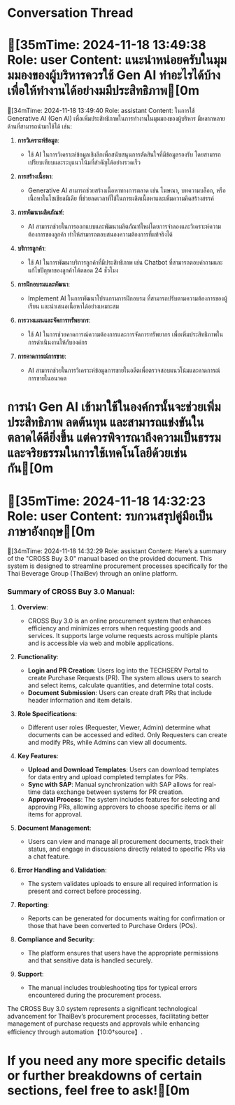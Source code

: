 # Conversation Thread

[35mTime: 2024-11-18 13:49:38
Role: user
Content: แนะนำหน่อยครับในมุมมมองของผู้บริหารควรใช้ Gen AI ทำอะไรได้บ้าง เพื่อให้ทำงานได้อย่างมมีประสิทธิภาพ[0m
==================================================
[34mTime: 2024-11-18 13:49:40
Role: assistant
Content: ในการใช้ Generative AI (Gen AI) เพื่อเพิ่มประสิทธิภาพในการทำงานในมุมมองของผู้บริหาร มีหลากหลายด้านที่สามารถนำมาใช้ได้ เช่น:

1. **การวิเคราะห์ข้อมูล**:
   - ใช้ AI ในการวิเคราะห์ข้อมูลเชิงลึกเพื่อสนับสนุนการตัดสินใจที่มีข้อมูลรองรับ โดยสามารถเปรียบเทียบและระบุแนวโน้มที่สำคัญได้อย่างรวดเร็ว

2. **การสร้างเนื้อหา**:
   - Generative AI สามารถช่วยสร้างเนื้อหาทางการตลาด เช่น โฆษณา, บทความบล็อก, หรือเนื้อหาในโซเชียลมีเดีย ที่ช่วยลดเวลาที่ใช้ในการผลิตเนื้อหาและเพิ่มความคิดสร้างสรรค์

3. **การพัฒนาผลิตภัณฑ์**:
   - AI สามารถช่วยในการออกแบบและพัฒนาผลิตภัณฑ์ใหม่โดยการจำลองและวิเคราะห์ความต้องการของลูกค้า ทำให้สามารถตอบสนองความต้องการที่แท้จริงได้

4. **บริการลูกค้า**:
   - ใช้ AI ในการพัฒนาบริการลูกค้าที่มีประสิทธิภาพ เช่น Chatbot ที่สามารถตอบคำถามและแก้ไขปัญหาของลูกค้าได้ตลอด 24 ชั่วโมง

5. **การฝึกอบรมและพัฒนา**:
   - Implement AI ในการพัฒนาโปรแกรมการฝึกอบรม ที่สามารถปรับตามความต้องการของผู้เรียน และนำเสนอเนื้อหาได้อย่างเหมาะสม

6. **การวางแผนและจัดการทรัพยากร**:
   - ใช้ AI ในการช่วยคาดการณ์ความต้องการและการจัดการทรัพยากร เพื่อเพิ่มประสิทธิภาพในการดำเนินงานให้กับองค์กร

7. **การคาดการณ์การขาย**:
   - AI สามารถช่วยในการวิเคราะห์ข้อมูลการขายในอดีตเพื่อตรวจสอบแนวโน้มและคาดการณ์การขายในอนาคต

การนำ Gen AI เข้ามาใช้ในองค์กรนั้นจะช่วยเพิ่มประสิทธิภาพ ลดต้นทุน และสามารถแข่งขันในตลาดได้ดียิ่งขึ้น แต่ควรพิจารณาถึงความเป็นธรรมและจริยธรรมในการใช้เทคโนโลยีด้วยเช่นกัน[0m
==================================================
[35mTime: 2024-11-18 14:32:23
Role: user
Content: รบกวนสรุปคู่มือเป็นภาษาอังกฤษ[0m
==================================================
[34mTime: 2024-11-18 14:32:29
Role: assistant
Content: Here’s a summary of the "CROSS Buy 3.0" manual based on the provided document. This system is designed to streamline procurement processes specifically for the Thai Beverage Group (ThaiBev) through an online platform.

### Summary of CROSS Buy 3.0 Manual:

1. **Overview**:
   - CROSS Buy 3.0 is an online procurement system that enhances efficiency and minimizes errors when requesting goods and services. It supports large volume requests across multiple plants and is accessible via web and mobile applications.

2. **Functionality**:
   - **Login and PR Creation**: Users log into the TECHSERV Portal to create Purchase Requests (PR). The system allows users to search and select items, calculate quantities, and determine total costs.
   - **Document Submission**: Users can create draft PRs that include header information and item details.

3. **Role Specifications**:
   - Different user roles (Requester, Viewer, Admin) determine what documents can be accessed and edited. Only Requesters can create and modify PRs, while Admins can view all documents.

4. **Key Features**:
   - **Upload and Download Templates**: Users can download templates for data entry and upload completed templates for PRs.
   - **Sync with SAP**: Manual synchronization with SAP allows for real-time data exchange between systems for PR creation.
   - **Approval Process**: The system includes features for selecting and approving PRs, allowing approvers to choose specific items or all items for approval.

5. **Document Management**:
   - Users can view and manage all procurement documents, track their status, and engage in discussions directly related to specific PRs via a chat feature.

6. **Error Handling and Validation**:
   - The system validates uploads to ensure all required information is present and correct before processing.

7. **Reporting**:
   - Reports can be generated for documents waiting for confirmation or those that have been converted to Purchase Orders (POs).

8. **Compliance and Security**:
   - The platform ensures that users have the appropriate permissions and that sensitive data is handled securely.

9. **Support**:
   - The manual includes troubleshooting tips for typical errors encountered during the procurement process.

The CROSS Buy 3.0 system represents a significant technological advancement for ThaiBev’s procurement processes, facilitating better management of purchase requests and approvals while enhancing efficiency through automation【10:0†source】. 

If you need any more specific details or further breakdowns of certain sections, feel free to ask![0m
==================================================
